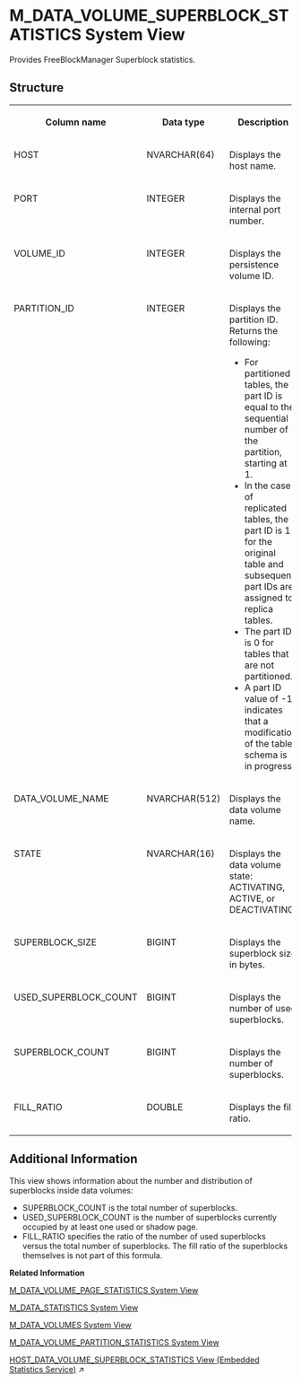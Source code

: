<!-- loio20adf779751910148b69cc65258b2f23 -->

# M\_DATA\_VOLUME\_SUPERBLOCK\_STATISTICS System View

Provides FreeBlockManager Superblock statistics.



<a name="loio20adf779751910148b69cc65258b2f23___m__d_a_t_a__v_o_l_u_m_e__s_u_p_e_r_b_l_o_c_k__s_t_a_t_i_s_t_i_c_s_1struct_M_DATA_VOLUME_SUPERBLOCK_STATISTICS"/>

## Structure


<table>
<tr>
<th valign="top">

Column name

</th>
<th valign="top">

Data type

</th>
<th valign="top">

Description

</th>
</tr>
<tr>
<td valign="top">

HOST

</td>
<td valign="top">

NVARCHAR\(64\)

</td>
<td valign="top">

Displays the host name.

</td>
</tr>
<tr>
<td valign="top">

PORT

</td>
<td valign="top">

INTEGER

</td>
<td valign="top">

Displays the internal port number.

</td>
</tr>
<tr>
<td valign="top">

VOLUME\_ID

</td>
<td valign="top">

INTEGER

</td>
<td valign="top">

Displays the persistence volume ID.

</td>
</tr>
<tr>
<td valign="top">

PARTITION\_ID

</td>
<td valign="top">

INTEGER

</td>
<td valign="top">

Displays the partition ID. Returns the following:

-   For partitioned tables, the part ID is equal to the sequential number of the partition, starting at 1.
-   In the case of replicated tables, the part ID is 1 for the original table and subsequent part IDs are assigned to replica tables.
-   The part ID is 0 for tables that are not partitioned.
-   A part ID value of -1 indicates that a modification of the table schema is in progress.



</td>
</tr>
<tr>
<td valign="top">

DATA\_VOLUME\_NAME

</td>
<td valign="top">

NVARCHAR\(512\)

</td>
<td valign="top">

Displays the data volume name.

</td>
</tr>
<tr>
<td valign="top">

STATE

</td>
<td valign="top">

NVARCHAR\(16\)

</td>
<td valign="top">

Displays the data volume state: ACTIVATING, ACTIVE, or DEACTIVATING.

</td>
</tr>
<tr>
<td valign="top">

SUPERBLOCK\_SIZE

</td>
<td valign="top">

BIGINT

</td>
<td valign="top">

Displays the superblock size in bytes.

</td>
</tr>
<tr>
<td valign="top">

USED\_SUPERBLOCK\_COUNT

</td>
<td valign="top">

BIGINT

</td>
<td valign="top">

Displays the number of used superblocks.

</td>
</tr>
<tr>
<td valign="top">

SUPERBLOCK\_COUNT

</td>
<td valign="top">

BIGINT

</td>
<td valign="top">

Displays the number of superblocks.

</td>
</tr>
<tr>
<td valign="top">

FILL\_RATIO

</td>
<td valign="top">

DOUBLE

</td>
<td valign="top">

Displays the fill ratio.

</td>
</tr>
</table>



<a name="loio20adf779751910148b69cc65258b2f23___m__d_a_t_a__v_o_l_u_m_e__s_u_p_e_r_b_l_o_c_k__s_t_a_t_i_s_t_i_c_s_1fulldesc_M_DATA_VOLUME_SUPERBLOCK_STATISTICS"/>

## Additional Information

This view shows information about the number and distribution of superblocks inside data volumes:

-   SUPERBLOCK\_COUNT is the total number of superblocks.
-   USED\_SUPERBLOCK\_COUNT is the number of superblocks currently occupied by at least one used or shadow page.
-   FILL\_RATIO specifies the ratio of the number of used superblocks versus the total number of superblocks. The fill ratio of the superblocks themselves is not part of this formula.

**Related Information**  


[M\_DATA\_VOLUME\_PAGE\_STATISTICS System View](m-data-volume-page-statistics-system-view-20adabc.md "Provides page usage statistics on data volumes.")

[M\_DATA\_STATISTICS System View](m-data-statistics-system-view-4f74378.md "Lists data statistics generated when you query column and row store object.")

[M\_DATA\_VOLUMES System View](m-data-volumes-system-view-20ae1b2.md "Provides data volume statistics.")

[M\_DATA\_VOLUME\_PARTITION\_STATISTICS System View](m-data-volume-partition-statistics-system-view-7ff90b1.md "Provides data volume partition statistics.")

[HOST_DATA_VOLUME_SUPERBLOCK_STATISTICS View (Embedded Statistics Service)](https://help.sap.com/viewer/323c57a017234d47a0e7da3e22345822/2023_4_QRC/en-US/54c8f4e486514185862d01fbc805fecf.html "Data volume superblock information per host.") :arrow_upper_right:

